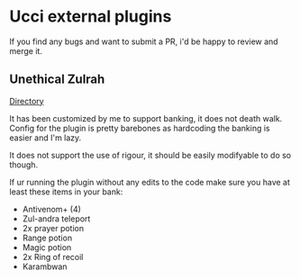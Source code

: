 # Ucci external plugins

If you find any bugs and want to submit a PR, i'd be happy to review and merge it.

## Unethical Zulrah
[Directory](/unethical-zulrah/)

It has been customized by me to support banking, it does not death walk.
Config for the plugin is pretty barebones as hardcoding the banking is easier and I'm lazy. 

It does not support the use of rigour, it should be easily modifyable to do so though.

If ur running the plugin without any edits to the code make sure you have at least these items in your bank:

- Antivenom+ (4)
- Zul-andra teleport
- 2x prayer potion
- Range potion
- Magic potion
- 2x Ring of recoil
- Karambwan

